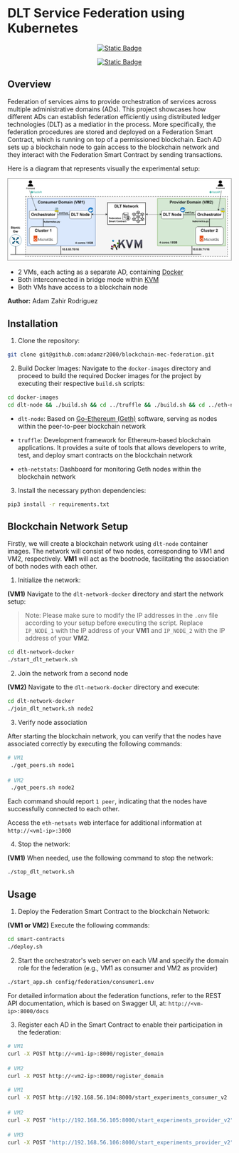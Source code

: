 # DLT Service Federation using Kubernetes

<div align="center">

[![Static Badge](https://img.shields.io/badge/MicroK8s-v1.28.7-orange)](https://github.com/canonical/microk8s/tree/1.28)

[![Static Badge](https://img.shields.io/badge/Docker-v25.0.3-blue)](https://github.com/docker)

</div>

## Overview

Federation of services aims to provide orchestration of services across multiple administrative domains (ADs). This project showcases how different ADs can establish federation efficiently using distributed ledger technologies (DLT) as a mediatior in the process. More specifically, the federation procedures are stored and deployed on a Federation Smart Contract, which is running on top of a permissioned blockchain. Each AD sets up a blockchain node to gain access to the blockchain network and they interact with the Federation Smart Contract by sending transactions.

Here is a diagram that represents visually the experimental setup:

![Experimental Setup](images/experimental-setup.svg)

- 2 VMs, each acting as a separate AD, containing [Docker](https://docs.docker.com/engine/install/ubuntu)
- Both interconnected in bridge mode within [KVM](https://help.ubuntu.com/community/KVM/Networking)
- Both VMs have access to a blockchain node

**Author:** Adam Zahir Rodriguez

## Installation

1. Clone the repository:
```bash
git clone git@github.com:adamzr2000/blockchain-mec-federation.git
```

2. Build Docker Images:
Navigate to the `docker-images` directory and proceed to build the required Docker images for the project by executing their respective `build.sh` scripts:

```bash
cd docker-images
cd dlt-node && ./build.sh && cd ../truffle && ./build.sh && cd ../eth-netstats && ./build.sh
```

- `dlt-node`: Based on [Go-Ethereum (Geth)](https://geth.ethereum.org/docs) software, serving as nodes within the peer-to-peer blockchain network

- `truffle`: Development framework for Ethereum-based blockchain applications. It provides a suite of tools that allows developers to write, test, and deploy smart contracts on the blockchain network

- `eth-netstats`: Dashboard for monitoring Geth nodes within the blockchain network

3. Install the necessary python dependencies:
```bash
pip3 install -r requirements.txt
```

## Blockchain Network Setup

Firstly, we will create a blockchain network using `dlt-node` container images. The network will consist of two nodes, corresponding to VM1 and VM2, respectively. **VM1** will act as the bootnode, facilitating the association of both nodes with each other.

1. Initialize the network:

**(VM1)** Navigate to the `dlt-network-docker` directory and start the network setup:

> Note: Please make sure to modify the IP addresses in the `.env` file according to your setup before executing the script. Replace `IP_NODE_1` with the IP address of your **VM1** and `IP_NODE_2` with the IP address of your **VM2**.

```bash
cd dlt-network-docker
./start_dlt_network.sh
```

2. Join the network from a second node

**(VM2)** Navigate to the `dlt-network-docker` directory and execute:

```bash
cd dlt-network-docker
./join_dlt_network.sh node2
```

3. Verify node association

After starting the blockchain network, you can verify that the nodes have associated correctly by executing the following commands:
```bash
# VM1
 ./get_peers.sh node1

# VM2  
 ./get_peers.sh node2
```

Each command should report `1 peer`, indicating that the nodes have successfully connected to each other.

Access the `eth-netsats` web interface for additional information at `http://<vm1-ip>:3000`

4. Stop the network:

**(VM1)** When needed, use the following command to stop the network:

```bash
./stop_dlt_network.sh
```

## Usage

1. Deploy the Federation Smart Contract to the blockchain Network:

**(VM1 or VM2)** Execute the following commands:
```bash
cd smart-contracts
./deploy.sh 
```

2. Start the orchestrator's web server on each VM and specify the domain role for the federation (e.g., VM1 as consumer and VM2 as provider)

```bash
./start_app.sh config/federation/consumer1.env
```

For detailed information about the federation functions, refer to the REST API documentation, which is based on Swagger UI, at: `http://<vm-ip>:8000/docs`

3. Register each AD in the Smart Contract to enable their participation in the federation:

```bash
# VM1 
curl -X POST http://<vm1-ip>:8000/register_domain

# VM2 
curl -X POST http://<vm2-ip>:8000/register_domain
```

```bash
# VM1 
curl -X POST http://192.168.56.104:8000/start_experiments_consumer_v2

# VM2 
curl -X POST "http://192.168.56.105:8000/start_experiments_provider_v2" -H "Content-Type: application/json" -d '{"export_to_csv": false, "price": 30}'

# VM3
curl -X POST "http://192.168.56.106:8000/start_experiments_provider_v2" -H "Content-Type: application/json" -d '{"export_to_csv": false, "price": 10}'
```



